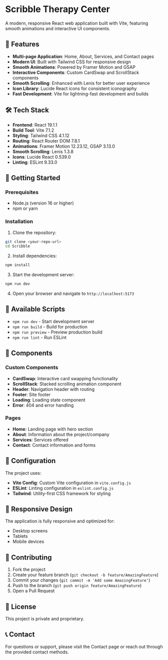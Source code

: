 # Scribble Therapy Center

A modern, responsive React web application built with Vite, featuring smooth animations and interactive UI components.

## 🚀 Features

- **Multi-page Application**: Home, About, Services, and Contact pages
- **Modern UI**: Built with Tailwind CSS for responsive design
- **Smooth Animations**: Powered by Framer Motion and GSAP
- **Interactive Components**: Custom CardSwap and ScrollStack components
- **Smooth Scrolling**: Enhanced with Lenis for better user experience
- **Icon Library**: Lucide React icons for consistent iconography
- **Fast Development**: Vite for lightning-fast development and builds

## 🛠️ Tech Stack

- **Frontend**: React 19.1.1
- **Build Tool**: Vite 7.1.2
- **Styling**: Tailwind CSS 4.1.12
- **Routing**: React Router DOM 7.8.1
- **Animations**: Framer Motion 12.23.12, GSAP 3.13.0
- **Smooth Scrolling**: Lenis 1.3.8
- **Icons**: Lucide React 0.539.0
- **Linting**: ESLint 9.33.0

## 🚦 Getting Started

### Prerequisites

- Node.js (version 16 or higher)
- npm or yarn

### Installation

1. Clone the repository:
```bash
git clone <your-repo-url>
cd Scribble
```

2. Install dependencies:
```bash
npm install
```

3. Start the development server:
```bash
npm run dev
```

4. Open your browser and navigate to `http://localhost:5173`

## 📜 Available Scripts

- `npm run dev` - Start development server
- `npm run build` - Build for production
- `npm run preview` - Preview production build
- `npm run lint` - Run ESLint

## 🎨 Components

### Custom Components
- **CardSwap**: Interactive card swapping functionality
- **ScrollStack**: Stacked scrolling animation component
- **Header**: Navigation header with routing
- **Footer**: Site footer
- **Loading**: Loading state component
- **Error**: 404 and error handling

### Pages
- **Home**: Landing page with hero section
- **About**: Information about the project/company
- **Services**: Services offered
- **Contact**: Contact information and forms

## 🔧 Configuration

The project uses:
- **Vite Config**: Custom Vite configuration in `vite.config.js`
- **ESLint**: Linting configuration in `eslint.config.js`
- **Tailwind**: Utility-first CSS framework for styling

## 📱 Responsive Design

The application is fully responsive and optimized for:
- Desktop screens
- Tablets
- Mobile devices

## 🤝 Contributing

1. Fork the project
2. Create your feature branch (`git checkout -b feature/AmazingFeature`)
3. Commit your changes (`git commit -m 'Add some AmazingFeature'`)
4. Push to the branch (`git push origin feature/AmazingFeature`)
5. Open a Pull Request

## 📄 License

This project is private and proprietary.

## 📞 Contact

For questions or support, please visit the Contact page or reach out through the provided contact methods.